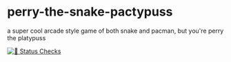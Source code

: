 # perry-the-snake-pactypuss
a super cool arcade style game of both snake and pacman, but you're perry the platypuss

[![🚥 Status Checks](https://github.com/LKenny26/perry-the-snake-pactypus/actions/workflows/Godot.yml/badge.svg)](https://github.com/LKenny26/perry-the-snake-pactypus/actions/workflows/Godot.yml)
